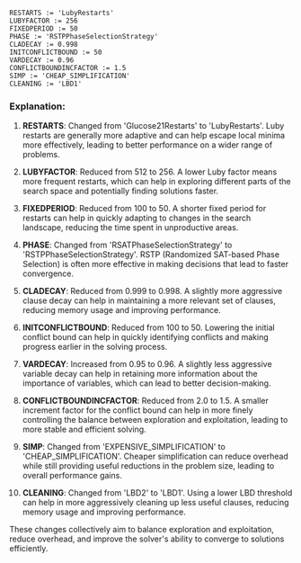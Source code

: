 ```plaintext
RESTARTS := 'LubyRestarts'
LUBYFACTOR := 256
FIXEDPERIOD := 50
PHASE := 'RSTPPhaseSelectionStrategy'
CLADECAY := 0.998
INITCONFLICTBOUND := 50
VARDECAY := 0.96
CONFLICTBOUNDINCFACTOR := 1.5
SIMP := 'CHEAP_SIMPLIFICATION'
CLEANING := 'LBD1'
```

### Explanation:
1. **RESTARTS**: Changed from 'Glucose21Restarts' to 'LubyRestarts'. Luby restarts are generally more adaptive and can help escape local minima more effectively, leading to better performance on a wider range of problems.

2. **LUBYFACTOR**: Reduced from 512 to 256. A lower Luby factor means more frequent restarts, which can help in exploring different parts of the search space and potentially finding solutions faster.

3. **FIXEDPERIOD**: Reduced from 100 to 50. A shorter fixed period for restarts can help in quickly adapting to changes in the search landscape, reducing the time spent in unproductive areas.

4. **PHASE**: Changed from 'RSATPhaseSelectionStrategy' to 'RSTPPhaseSelectionStrategy'. RSTP (Randomized SAT-based Phase Selection) is often more effective in making decisions that lead to faster convergence.

5. **CLADECAY**: Reduced from 0.999 to 0.998. A slightly more aggressive clause decay can help in maintaining a more relevant set of clauses, reducing memory usage and improving performance.

6. **INITCONFLICTBOUND**: Reduced from 100 to 50. Lowering the initial conflict bound can help in quickly identifying conflicts and making progress earlier in the solving process.

7. **VARDECAY**: Increased from 0.95 to 0.96. A slightly less aggressive variable decay can help in retaining more information about the importance of variables, which can lead to better decision-making.

8. **CONFLICTBOUNDINCFACTOR**: Reduced from 2.0 to 1.5. A smaller increment factor for the conflict bound can help in more finely controlling the balance between exploration and exploitation, leading to more stable and efficient solving.

9. **SIMP**: Changed from 'EXPENSIVE_SIMPLIFICATION' to 'CHEAP_SIMPLIFICATION'. Cheaper simplification can reduce overhead while still providing useful reductions in the problem size, leading to overall performance gains.

10. **CLEANING**: Changed from 'LBD2' to 'LBD1'. Using a lower LBD threshold can help in more aggressively cleaning up less useful clauses, reducing memory usage and improving performance.

These changes collectively aim to balance exploration and exploitation, reduce overhead, and improve the solver's ability to converge to solutions efficiently.